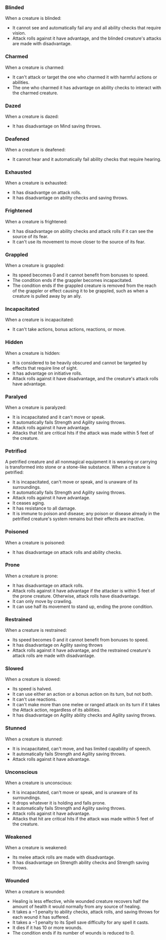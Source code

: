 ### Blinded
When a creature is blinded:

- It cannot see and automatically fail any and all ability checks that require
  vision.
- Attack rolls against it have advantage, and the blinded creature's attacks are
  made with disadvantage.

### Charmed
When a creature is charmed:

- It can't attack or target the one who charmed it with harmful actions or
  abilities.
- The one who charmed it has advantage on ability checks to interact with the
  charmed creature.

### Dazed
When a creature is dazed:

- It has disadvantage on Mind saving throws.

### Deafened
When a creature is deafened:

- It cannot hear and it automatically fail ability checks that require hearing.

### Exhausted
When a creature is exhausted:

- It has disadvantge on attack rolls.
- It has disadvantage on ability checks and saving throws.

### Frightened
When a creature is frightened:

- It has disadvantage on ability checks and attack rolls if it can see the source of its fear.
- It can't use its movement to move closer to the source of its fear.

### Grappled
When a creature is grappled:

- Its speed becomes 0 and it cannot benefit from bonuses to speed.
- The condition ends if the grappler becomes incapacitated.
- The condition ends if the grappled creature is removed from the reach of the
  grappler or effect causing it to be grappled, such as when a creature is
  pulled away by an ally.

### Incapacitated
When a creature is incapacitated:

- It can't take actions, bonus actions, reactions, or move.

### Hidden
When a creature is hidden:

- It is considered to be heavily obscured and cannot be targeted by effects that
  require line of sight.
- It has advantage on initiative rolls.
- Attack rolls against it have disadvantage, and the creature's attack rolls
  have advantage.

### Paralyed
When a creature is paralyzed:

- It is incapacitated and it can't move or speak.
- It automatically fails Strength and Agility saving throws.
- Attack rolls against it have advantage.
- Attacks that hit are critical hits if the attack was made within 5 feet of the
  creature.

### Petrified
A petrified creature and all nonmagical equipment it is wearing or carrying is
transformed into stone or a stone-like substance. When a creature is petrified:

- It is incapacitated, can't move or speak, and is unaware of its surroundings.
- It automatically fails Strength and Agility saving throws.
- Attack rolls against it have advantage.
- It ceases aging.
- It has resistance to all damage.
- It is immune to poison and disease; any poison or disease already in the
  petrified creature's system remains but their effects are inactive.

### Poisoned
When a creature is poisoned:

- It has disadvantage on attack rolls and ability checks.

### Prone
When a creature is prone:

- It has disadvantage on attack rolls.
- Attack rolls against it have advantage if the attacker is within 5 feet of the
  prone creature. Otherwise, attack rolls have disadvantage.
- It can only move by crawling.
- It can use half its movement to stand up, ending the prone condition.

### Restrained
When a creature is restrained:

- Its speed becomes 0 and it cannot benefit from bonuses to speed.
- It has disadvantage on Agility saving throws
- Attack rolls against it have advantage, and the restrained creature's attack
  rolls are made with disadvantage.

### Slowed
When a creature is slowed:

- Its speed is halved.
- It can use either an action or a bonus action on its turn, but not both.
- It can't use reactions.
- It can't make more than one melee or ranged attack on its turn if it takes the
  Attack action, regardless of its abilities.
- It has disadvantage on Agility ability checks and Agility saving throws.

### Stunned
When a creature is stunned:

- It is incapacitated, can't move, and has limited capability of speech.
- It automatically fails Strength and Agility saving throws.
- Attack rolls against it have advantage.

### Unconscious
When a creature is unconscious:

- It is incapacitated, can't move or speak, and is unaware of its surroundings.
- It drops whatever it is holding and falls prone.
- It automatically fails Strength and Agility saving throws.
- Attack rolls against it have advantage.
- Attacks that hit are critical hits if the attack was made within 5 feet of the
  creature.

### Weakened
When a creature is weakened:

- Its melee attack rolls are made with disadvantage.
- It has disadvantage on Strength ability checks and Strength saving throws.

### Wounded
When a creature is wounded:

- Healing is less effective, while wounded creature recovers half the amount of
  health it would normally from any source of healing.
- It takes a &minus;1 penalty to ability checks, attack rolls, and saving throws
  for each wound it has suffered.
- It takes a &minus;1 penalty to its Spell save difficulty for any spell it
  casts.
- It dies if it has 10 or more wounds.
- The condition ends if its number of wounds is reduced to 0.
